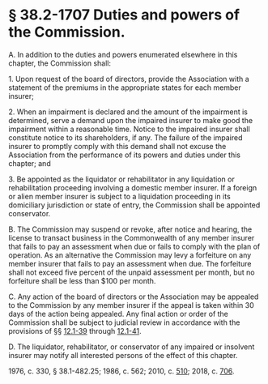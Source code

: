 # § 38.2-1707 Duties and powers of the Commission.

<p>A. In addition to the duties and powers enumerated elsewhere in this chapter, the Commission shall:</p><p>1. Upon request of the board of directors, provide the Association with a statement of the premiums in the appropriate states for each member insurer;</p><p>2. When an impairment is declared and the amount of the impairment is determined, serve a demand upon the impaired insurer to make good the impairment within a reasonable time. Notice to the impaired insurer shall constitute notice to its shareholders, if any. The failure of the impaired insurer to promptly comply with this demand shall not excuse the Association from the performance of its powers and duties under this chapter; and</p><p>3. Be appointed as the liquidator or rehabilitator in any liquidation or rehabilitation proceeding involving a domestic member insurer. If a foreign or alien member insurer is subject to a liquidation proceeding in its domiciliary jurisdiction or state of entry, the Commission shall be appointed conservator.</p><p>B. The Commission may suspend or revoke, after notice and hearing, the license to transact business in the Commonwealth of any member insurer that fails to pay an assessment when due or fails to comply with the plan of operation. As an alternative the Commission may levy a forfeiture on any member insurer that fails to pay an assessment when due. The forfeiture shall not exceed five percent of the unpaid assessment per month, but no forfeiture shall be less than $100 per month.</p><p>C. Any action of the board of directors or the Association may be appealed to the Commission by any member insurer if the appeal is taken within 30 days of the action being appealed. Any final action or order of the Commission shall be subject to judicial review in accordance with the provisions of §§ <a href='/vacode/12.1-39/'>12.1-39</a> through <a href='/vacode/12.1-41/'>12.1-41</a>.</p><p>D. The liquidator, rehabilitator, or conservator of any impaired or insolvent insurer may notify all interested persons of the effect of this chapter.</p><p>1976, c. 330, § 38.1-482.25; 1986, c. 562; 2010, c. <a href='http://lis.virginia.gov/cgi-bin/legp604.exe?101+ful+CHAP0510'>510</a>; 2018, c. <a href='http://lis.virginia.gov/cgi-bin/legp604.exe?181+ful+CHAP0706'>706</a>.</p>